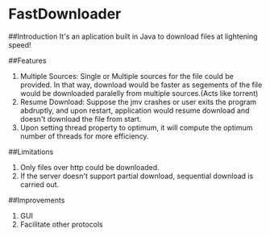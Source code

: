 # FastDownloader

##Introduction
It's an aplication built in Java to download files at lightening speed!

##Features
1. Multiple Sources: Single or Multiple sources for the file could be provided. In that way, download would be faster as segements of the file would be downloaded paralelly from multiple sources.(Acts like torrent)
2. Resume Download: Suppose the jmv crashes or user exits the program abdruptly, and upon restart, application would resume  download and doesn't download the file from start.
3. Upon setting thread property to optimum, it will compute the optimum number of threads for more efficiency.

##Limitations
1. Only files over http could be downloaded.
2. If the server doesn't support partial download, sequential download is carried out.

##Improvements
1. GUI
2. Facilitate other protocols

